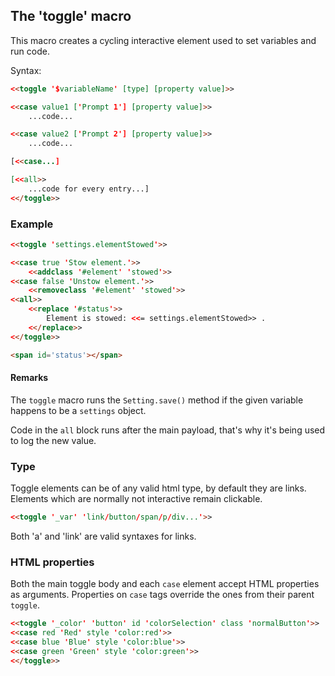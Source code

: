 ## The 'toggle' macro ##

This macro creates a cycling interactive element used to set variables and run code.

Syntax:
```html
<<toggle '$variableName' [type] [property value]>>

<<case value1 ['Prompt 1'] [property value]>>
	...code...

<<case value2 ['Prompt 2'] [property value]>>
	...code...

[<<case...]

[<<all>>
	...code for every entry...]
<</toggle>>
```

### Example ###

```html
<<toggle 'settings.elementStowed'>>

<<case true 'Stow element.'>>
	<<addclass '#element' 'stowed'>>
<<case false 'Unstow element.'>>
	<<removeclass '#element' 'stowed'>>
<<all>>
	<<replace '#status'>>
		Element is stowed: <<= settings.elementStowed>> .
	<</replace>>
<</toggle>>

<span id='status'></span>
```

#### Remarks ####

The `toggle` macro runs the `Setting.save()` method if the given variable happens to be a `settings` object.

Code in the `all` block runs after the main payload, that's why it's being used to log the new value.

### Type ###

Toggle elements can be of any valid html type, by default they are links. Elements which are normally not interactive remain clickable.

```html
<<toggle '_var' 'link/button/span/p/div...'>>
```

Both 'a' and 'link' are valid syntaxes for links.

### HTML properties ###

Both the main toggle body and each `case` element accept HTML properties as arguments. Properties on `case` tags override the ones from their parent `toggle`.

```html
<<toggle '_color' 'button' id 'colorSelection' class 'normalButton'>>
<<case red 'Red' style 'color:red'>>
<<case blue 'Blue' style 'color:blue'>>
<<case green 'Green' style 'color:green'>>
<</toggle>>
```
